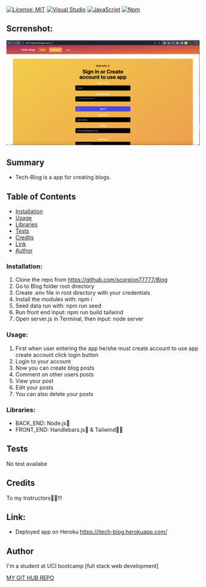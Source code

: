 [![License: MIT](https://img.shields.io/badge/License-MIT-red.svg)](https://opensource.org/licenses/MIT)
[![Visual Studio](https://img.shields.io/badge/--6C33AF?logo=visual%20studio)](https://visualstudio.microsoft.com/)
[![JavaScript](https://img.shields.io/badge/--F7DF1E?logo=javascript&logoColor=000)](https://www.javascript.com/)
[![Npm](https://badgen.net/badge/icon/npm?icon=npm&label)](https://npmjs.com/)

## Scrrenshot:
<img src="https://github.com/scorpion77777/Blog/blob/main/assets/screen.png" alt="Blog screenshot"></src>

## Summary

- Tech-Blog is a app for creating blogs.


## Table of Contents

- [Installation](#installation)
- [Usage](#usage)
- [Libraries](#libraries)
- [Tests](#tests)
- [Credits](#credits)
- [Link](#link)
- [Author](#author)





### Installation:
1. Clone the repo from https://github.com/scorpion77777/Blog
2. Go to Blog folder root directory
3. Create .env file in root directory with your credentials
4. Install the modules with: npm i
5. Seed data run with: npm run seed
6. Run front end input: npm run build tailwind
7. Open server.js in Terminal, then input: node server 


### Usage:

1. First when user entering the app he/she must create account to use app create account click login button
2. Login to your account
3. Now you can create blog posts
4. Comment on other users posts
5. View your post 
6. Edit your posts
7. You can also delete your posts

### Libraries:

- BACK_END: Node.js🚀
- FRONT_END: Handlebars.js🦾 & Tailwind👨‍🎨

## Tests

No test availabe


## Credits

To my Instructors🚀🙏!!!

## Link:

- Deployed app on Heroku https://itech-blog.herokuapp.com/

## Author

I'm a student at UCI bootcamp [full stack web development]

[MY GIT HUB REPO](https://github.com/scorpion77777)
